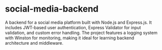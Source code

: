 # social-media-backend
A backend for a social media platform built with Node.js and Express.js. It includes JWT-based user authentication, Express Validator for input validation, and custom error handling. The project features a logging system with Winston for monitoring, making it ideal for learning backend architecture and middleware.
